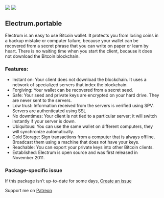 [![](https://img.shields.io/chocolatey/v/electrum?color=green&label=electrum.portable)](https://chocolatey.org/packages/electrum.portable) [![](https://img.shields.io/chocolatey/dt/electrum.portable)](https://chocolatey.org/packages/electrum.portable)

## Electrum.portable
Electrum is an easy to use Bitcoin wallet. It protects you from losing coins in a backup 
mistake or computer failure, because your wallet can be recovered from a secret phrase that 
you can write on paper or learn by heart. There is no waiting time when you start the client, 
because it does not download the Bitcoin blockchain.

### Features:
* Instant on: Your client does not download the blockchain. It uses a network of specialized servers that index the blockchain.
* Forgiving: Your wallet can be recovered from a secret seed.
* Safe: Your seed and private keys are encrypted on your hard drive. They are never sent to the servers.
* Low trust: Information received from the servers is verified using SPV. Servers are authenticated using SSL
* No downtimes: Your client is not tied to a particular server; it will switch instantly if your server is down.
* Ubiquitous: You can use the same wallet on different computers, they will synchronize automatically.
* Cold Storage: Sign transactions from a computer that is always offline. Broadcast them using a machine that does not have your keys.
* Reachable: You can export your private keys into other Bitcoin clients.
* Established: Electrum is open source and was first released in November 2011.

### Package-specific issue
If this package isn't up-to-date for some days, [Create an issue](https://github.com/tunisiano187/chocolatey-packages/issues/new)

Support me on [Patreon](https://www.patreon.com/bePatron?u=39585820)
